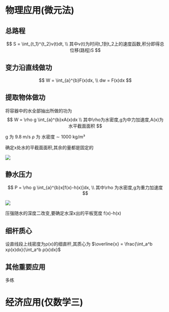 # 物理应用(微元法)

## 总路程

$$
S = \int_{t_1}^{t_2}v(t)dt, \\
其中v(t)为时间t_1到t_2上的速度函数,积分即得总位移(路程)S
$$

## 变力沿直线做功

$$
W = \int_{a}^{b}F(x)dx, \\
dw = F(x)dx
$$



## 提取物体做功
将容器中的水全部抽出所做的功为
$$
W = \rho g \int_{a}^{b}xA(x)dx \\
其中\rho为水密度,g为中力加速度,A(x)为水平截面面积
$$

g 为 9.8 m/s
ρ 为 水密度 ∼ 1000 kg/m³

确定x处水的平截面面积,其余的量都是固定的

![](../Resources/高数-18讲-第十二讲-一元函数积分学的应用-大纲/img_name2020-10-30-09-21-45.png)

## 静水压力
$$
P = \rho g \int_{a}^{b}x[f(x)-h(x)]dx, \\
其中\rho 为水密度,g为重力加速度
$$

![](../Resources/高数-18讲-第十二讲-一元函数积分学的应用-大纲/img_name2020-10-30-09-18-26.png)

压强随水的深度二改变,要确定水深x出的平板宽度 f(x)-h(x)
## 细杆质心
设直线段上线密度为ρ(x)的细直杆,其质心为
$\overline{x} = \frac{\int_a^b xρ(x)dx}{\int_a^b ρ(x)dx}$ 


## 其他重要应用

多练

# 经济应用(仅数学三)